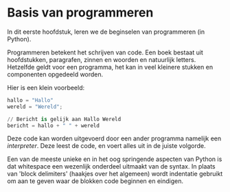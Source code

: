 # Basis van programmeren

In dit eerste hoofdstuk, leren we de beginselen van programmeren (in Python).

Programmeren betekent het schrijven van code. Een boek bestaat uit hoofdstukken, paragrafen, zinnen en woorden en natuurlijk letters. Hetzelfde geldt voor een programma, het kan in veel kleinere stukken en componenten opgedeeld worden.

Hier is een klein voorbeeld:

```python
hallo = "Hallo"
wereld = "Wereld";

// Bericht is gelijk aan Hallo Wereld
bericht = hallo + " " + wereld
```

Deze code kan worden uitgevoerd door een ander programma namelijk een *interpreter*. Deze leest de code, en voert alles uit in de juiste volgorde.

Een van de meeste unieke en in het oog springende aspecten van Python is dat whitespace een wezenlijk onderdeel uitmaakt van de syntax. In plaats van 'block delimiters' (haakjes over het algemeen) wordt indentatie gebruikt om aan te geven waar de blokken code beginnen en eindigen.
